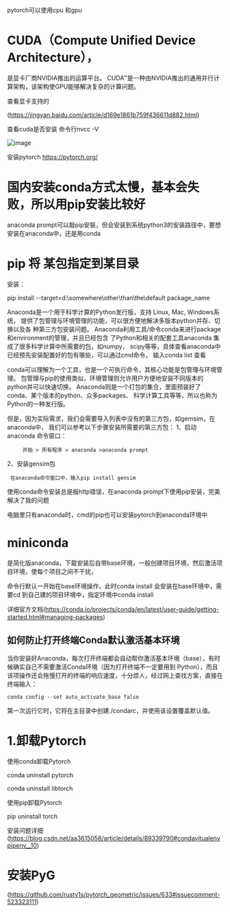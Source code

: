 




pytorch可以使用cpu 和gpu

# CUDA（Compute Unified Device Architecture），
是显卡厂商NVIDIA推出的运算平台。
CUDA™是一种由NVIDIA推出的通用并行计算架构，该架构使GPU能够解决复杂的计算问题。

查看显卡支持的

(https://jingyan.baidu.com/article/d169e1861b759f436611d882.html)

查看cuda是否安装
命令行nvcc -V

![image](https://github.com/jiaxingxx/SOM-pytorch/blob/master/1.jfif)

安装pytorch
https://pytorch.org/


# 国内安装conda方式太慢，基本会失败，所以用pip安装比较好

anaconda prompt可以敲pip安裝，但会安装到系统python3的安装路径中，要想安装在anaconda中，还是用conda

# pip 将 某包指定到某目录  

安装：

pip install --target=d:\somewhere\other\than\the\default package_name

Anaconda是一个用于科学计算的Python发行版，支持 Linux, Mac, Windows系统，
提供了包管理与环境管理的功能，可以很方便地解决多版本python并存、切换以及各
种第三方包安装问题。
Anaconda利用工具/命令conda来进行package和environment的管理，并且已经包含
了Python和相关的配套工具anaconda 集成了很多科学计算中所需要的包，如numpy，
scipy等等，具体查看anaconda中已经预先安装配置好的包有哪些，可以通过cmd命令，
输入conda list 查看

conda可以理解为一个工具，也是一个可执行命令，其核心功能是包管理与环境管理。
包管理与pip的使用类似，环境管理则允许用户方便地安装不同版本的python并可以快速切换。
Anaconda则是一个打包的集合，里面预装好了conda、某个版本的python、众多packages、
科学计算工具等等，所以也称为Python的一种发行版。

但是，因为实际需求，我们会需要导入列表中没有的第三方包，如gemsim，在anaconda中，
我们可以参考以下步骤安装所需要的第三方包：
1、启动anaconda 命令窗口：

         开始 > 所有程序 > anaconda >anaconda prompt
2、安装gensim包

     在anaconda命令窗口中，输入pip install gensim

使用conda命令安装总是报http错误，在anaconda prompt下使用pip安装，完美解决了我的问题

电脑里只有anaconda时，cmd的pip也可以安装pytorch到anaconda环境中

# miniconda

是简化版anaconda，下载安装后自带base环境，一般创建项目环境，然后激活项目环境，使每个项目之间不干扰，

命令行默认一开始在base环境操作，此时conda install 会安装在base环境中，需要cd 到自己建的项目环境中，指定环境中conda install

详细官方文档(https://conda.io/projects/conda/en/latest/user-guide/getting-started.html#managing-packages)

## 如何防止打开终端Conda默认激活基本环境

当你安装好Anaconda，每次打开终端都会自动帮你激活基本环境（base），有时候确实自己不需要激活Conda环境（因为打开终端不一定要用到 Python），而且该项操作还会拖慢打开的终端的响应速度，十分烦人，经过网上查找方案，直接在终端输入：

	conda config --set auto_activate_base false

第一次运行它时，它将在主目录中创建./condarc，并使用该设置覆盖默认值。




# 1.卸载Pytorch

使用conda卸载Pytorch

conda uninstall pytorch

conda uninstall libtorch

使用pip卸载Pytorch

pip uninstall torch

安装问题详细(https://blog.csdn.net/aa3615058/article/details/89339790#condavitualenvpipenv__10)


# 安装PyG

(https://github.com/rusty1s/pytorch_geometric/issues/633#issuecomment-523323111)
